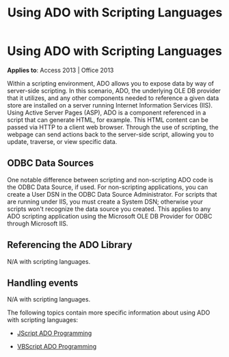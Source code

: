 ﻿---
title: Using ADO with Scripting Languages
TOCTitle: Using ADO with Scripting Languages
ms:assetid: 2e163ffb-22fe-36f5-9960-8f6bcb148183
ms:mtpsurl: https://msdn.microsoft.com/library/JJ249074(v=office.15)
ms:contentKeyID: 48543985
ms.date: 09/18/2015
mtps_version: v=office.15
---

# Using ADO with Scripting Languages


**Applies to**: Access 2013 | Office 2013

Within a scripting environment, ADO allows you to expose data by way of server-side scripting. In this scenario, ADO, the underlying OLE DB provider that it utilizes, and any other components needed to reference a given data store are installed on a server running Internet Information Services (IIS). Using Active Server Pages (ASP), ADO is a component referenced in a script that can generate HTML, for example. This HTML content can be passed via HTTP to a client web browser. Through the use of scripting, the webpage can send actions back to the server-side script, allowing you to update, traverse, or view specific data.

## ODBC Data Sources

One notable difference between scripting and non-scripting ADO code is the ODBC Data Source, if used. For non-scripting applications, you can create a User DSN in the ODBC Data Source Administrator. For scripts that are running under IIS, you must create a System DSN; otherwise your scripts won't recognize the data source you created. This applies to any ADO scripting application using the Microsoft OLE DB Provider for ODBC through Microsoft IIS.

## Referencing the ADO Library

N/A with scripting languages.

## Handling events

N/A with scripting languages.

The following topics contain more specific information about using ADO with scripting languages:

- [JScript ADO Programming](jscript-ado-programming.md)

- [VBScript ADO Programming](vbscript-ado-programming.md)